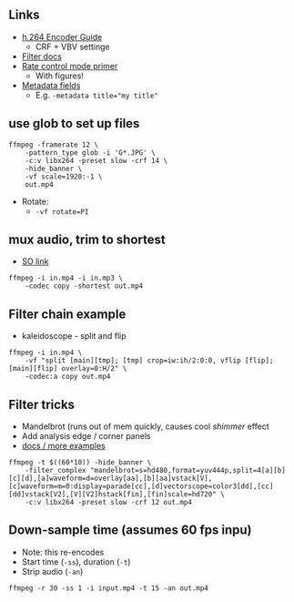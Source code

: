 ## Links

* [h.264 Encoder Guide](https://trac.ffmpeg.org/wiki/Encode/H.264)
    - CRF + VBV settinge
* [Filter docs](http://ffmpeg.org/ffmpeg-filters.html)
* [Rate control mode primer](http://slhck.info/video/2017/03/01/rate-control.html)
    - With figures!
* [Metadata fields](https://multimedia.cx/eggs/supplying-ffmpeg-with-metadata/)
    - E.g. `-metadata title="my title"`

## use glob to set up files 
```
ffmpeg -framerate 12 \
    -pattern_type glob -i 'G*.JPG' \
    -c:v libx264 -preset slow -crf 14 \
    -hide_banner \
    -vf scale=1920:-1 \
    out.mp4
```

* Rotate:
  - `-vf rotate=PI`

## mux audio, trim to shortest 

* [SO link](http://stackoverflow.com/questions/11779490/how-to-add-a-new-audio-not-mixing-into-a-video-using-ffmpeg)
```
ffmpeg -i in.mp4 -i in.mp3 \
    -codec copy -shortest out.mp4
```

## Filter chain example
*  kaleidoscope - split and flip
```
ffmpeg -i in.mp4 \
    -vf "split [main][tmp]; [tmp] crop=iw:ih/2:0:0, vflip [flip]; [main][flip] overlay=0:H/2" \
    -codec:a copy out.mp4 
```

## Filter tricks
* Mandelbrot (runs out of mem quickly, causes cool *shimmer* effect
* Add analysis edge / corner panels
* [docs / more examples](https://trac.ffmpeg.org/wiki/FancyFilteringExamples)
```
ffmpeg -t $((60*10)) -hide_banner \
    -filter_complex "mandelbrot=s=hd480,format=yuv444p,split=4[a][b][c][d],[a]waveform=d=overlay[aa],[b][aa]vstack[V],[c]waveform=m=0:display=parade[cc],[d]vectorscope=color3[dd],[cc][dd]vstack[V2],[V][V2]hstack[fin],[fin]scale=hd720" \
    -c:v libx264 -preset slow -crf 12 out.mp4
```

## Down-sample time (assumes 60 fps inpu)
* Note: this re-encodes
* Start time (```-ss```), duration (`-t`)
* Strip audio (`-an`)
```
ffmpeg -r 30 -ss 1 -i input.mp4 -t 15 -an out.mp4
```

